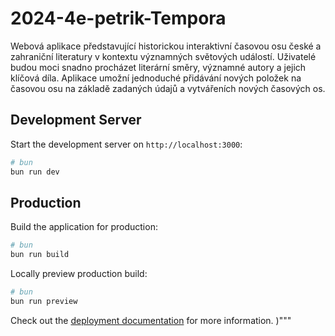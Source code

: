 # 2024-4e-petrik-Tempora

Webová aplikace představující historickou interaktivní časovou osu české a zahraniční literatury v kontextu významných světových událostí. Uživatelé budou moci snadno procházet literární směry, významné autory a jejich klíčová díla. Aplikace umožní jednoduché přidávání nových položek na časovou osu na základě zadaných údajů a vytvářeních nových časových os.

## Development Server

Start the development server on `http://localhost:3000`:

```bash
# bun
bun run dev
```

## Production

Build the application for production:

```bash
# bun
bun run build
```

Locally preview production build:

```bash
# bun
bun run preview
```

Check out the [deployment documentation](https://nuxt.com/docs/getting-started/deployment) for more information.
)"""
